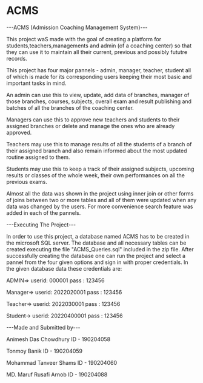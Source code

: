 # ACMS
 
---ACMS (Admission Coaching Management System)---

This project waS made with the goal of creating a platform for students,teachers,managements and admin (of a coaching center)
so that they can use it to maintain all their current, previous and possibly fututre records.

This project has four major pannels - admin, manager, teacher, student all of which is made for its corresponding users
keeping their most basic and important tasks in mind.

An admin can use this to view, update, add data of branches, manager of those branches, courses, subjects, overall exam
and result publishing and batches of all the branches of the coaching center.

Managers can use this to approve new teachers and students to their assigned branches or delete and manage the ones who
are already approved.

Teachers may use this to manage results of all the students of a branch of their assigned branch and also remain informed
about the most updated routine assigned to them.

Students may use this to keep a track of their assigned subjects, upcoming results or classes of the whole week, their own 
performances on all the previous exams.

Almost all the data was shown in the project using inner join or other forms of joins between two or more tables and all
of them were updated when any data was changed by the users. For more convenience search feature was added in each of the 
pannels.

---Executing The Project---

In order to use this project, a database named ACMS has to be created in the microsoft SQL server. The database and all necessary
tables can be created executing the file "ACMS_Queries.sql" included in the zip file. After successfully creating the database
one can run the project and select a pannel from the four given options and sign in with proper credentials.
In the given database data these credentials are:

ADMIN=>	userid: 000001 
		pass	: 123456

Manager=> 	userid: 2022020001
		pass	: 123456

Teacher=>	userid: 2022030001
		pass	: 123456

Student->	userid: 20220400001
		pass  : 123456


---Made and Submitted by---

Animesh Das Chowdhury
ID - 190204058

Tonmoy Banik
ID - 190204059

Mohammad Tanveer Shams
ID - 190204060

MD. Maruf Rusafi Arnob
ID - 190204088


